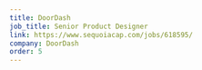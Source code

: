 ```yaml
---
title: DoorDash
job_title: Senior Product Designer
link: https://www.sequoiacap.com/jobs/618595/
company: DoorDash
order: 5
---
```


